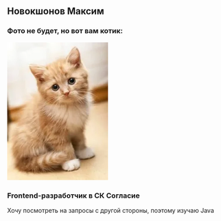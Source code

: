## Новокшонов Максим

### Фото не будет, но вот вам котик:
![Компьютер](cat.webp)

### Frontend-разработчик в СК Согласие

Хочу посмотреть на запросы с другой стороны, поэтому изучаю Java